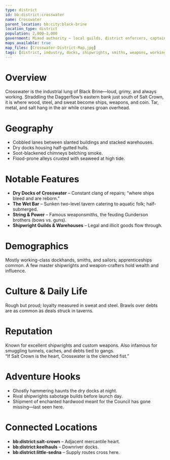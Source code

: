 ```yaml
---
type: district
id: bb:district:crosswater
name: Crosswater
parent_location: bb:city:black-brine
location_type: district
population: 2,000–3,000
government: Mixed authority — local guilds, district enforcers, captains’ influence
maps_available: true
map_files: [Crosswater-District-Map.jpg]
tags: [district, industry, docks, shipwrights, smiths, weapons, working-class]
---
```


# Overview
Crosswater is the industrial lung of Black Brine—loud, grimy, and always working. Straddling the Daggerflow’s eastern bank just south of Salt Crown, it is where wood, steel, and sweat become ships, weapons, and coin. Tar, metal, and salt hang in the air while cranes groan overhead.  

# Geography
- Cobbled lanes between slanted buildings and stacked warehouses.  
- Dry docks housing half-gutted hulls.  
- Soot-blackened chimneys belching smoke.  
- Flood-prone alleys crusted with seaweed at high tide.  

# Notable Features
- **Dry Docks of Crosswater** – Constant clang of repairs; “where ships bleed and are reborn.”  
- **The Wet Bar** – Sunken two-level tavern catering to aquatic folk; half-submerged.  
- **String & Power** – Famous weaponsmiths, the feuding Gunderson brothers (bows vs. guns).  
- **Shipwright Guilds & Warehouses** – Legal and illicit goods flow through.  

# Demographics
Mostly working-class dockhands, smiths, and sailors; apprenticeships common. A few master shipwrights and weapon-crafters hold wealth and influence.  

# Culture & Daily Life
Rough but proud; loyalty measured in sweat and steel. Brawls over debts are as common as deals struck in taverns.  

# Reputation
Known for excellent shipwrights and custom weapons. Also infamous for smuggling tunnels, caches, and debts tied to gangs.  
“If Salt Crown is the heart, Crosswater is the clenched fist.”  

# Adventure Hooks
- Ghostly hammering haunts the dry docks at night.  
- Rival shipwrights sabotage builds before launch day.  
- Shipment of enchanted hardwood meant for the Council has gone missing—last seen here.  

# Connected Locations
- **bb:district:salt-crown** – Adjacent mercantile heart.  
- **bb:district:keelhauls** – Downriver docks.  
- **bb:district:little-sedna** – Supply routes cross here.  
